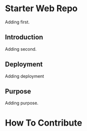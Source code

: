 # Starter Web Repo

Adding first.

## Introduction

Adding second.

## Deployment

Adding deployment

## Purpose

Adding purpose.

# How To Contribute
